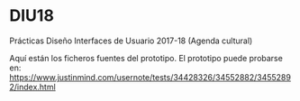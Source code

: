 # DIU18
Prácticas Diseño Interfaces de Usuario 2017-18 (Agenda cultural)

Aquí están los ficheros fuentes del prototipo.
El prototipo puede probarse en:
https://www.justinmind.com/usernote/tests/34428326/34552882/34552892/index.html
